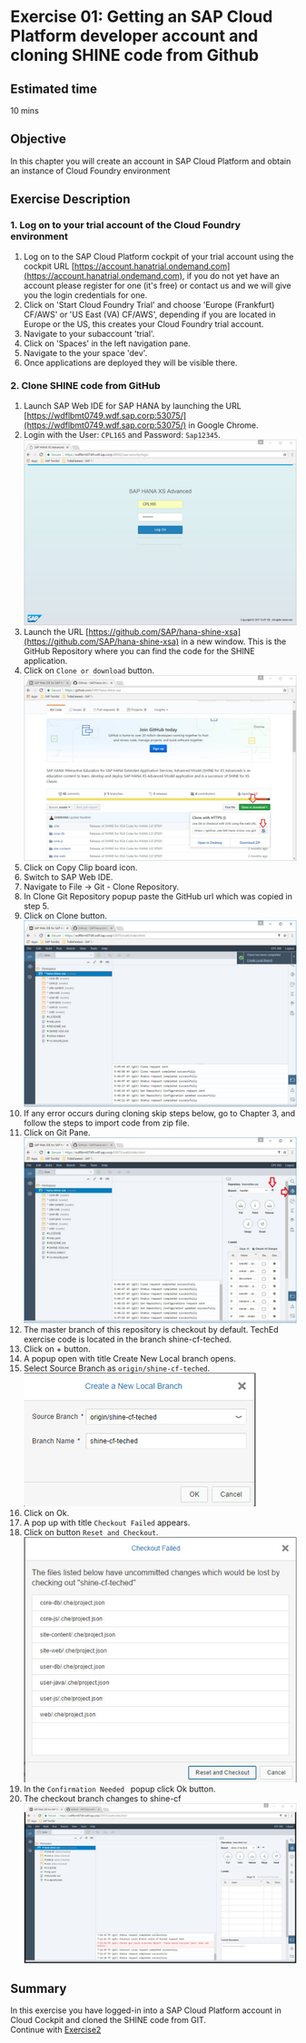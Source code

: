 Exercise 01: Getting an SAP Cloud Platform developer account and cloning SHINE code from Github
===============
## Estimated time

10 mins

## Objective
In this chapter you will create an account in SAP Cloud Platform and obtain an instance of Cloud Foundry environment


## Exercise Description
### 1. Log on to your trial account of the Cloud Foundry environment
1. Log on to the SAP Cloud Platform cockpit of your trial account using the cockpit URL [https://account.hanatrial.ondemand.com](https://account.hanatrial.ondemand.com), if you do not yet have an account please register for one (it's free) or contact us and we will give you the login credentials for one.
2. Click on 'Start Cloud Foundry Trial' and choose 'Europe (Frankfurt) CF/AWS' or 'US East (VA) CF/AWS', depending if you are located in Europe or the US, this creates your Cloud Foundry trial account.
3. Navigate to your subaccount 'trial'. 
4. Click on 'Spaces' in the left navigation pane.
5. Navigate to the your space 'dev'. 
6. Once applications are deployed they will be visible there.

### 2. Clone SHINE code from GitHub
1.  Launch SAP Web IDE for SAP HANA by launching the URL [https://wdflbmt0749.wdf.sap.corp:53075/](https://wdflbmt0749.wdf.sap.corp:53075/) in Google Chrome.
2. Login with the User: `CPL165` and Password: `Sap12345`.
![Alt text](./images/WebIDE_Login.jpg "Web IDE Login Page")
3. Launch the URL [https://github.com/SAP/hana-shine-xsa](https://github.com/SAP/hana-shine-xsa) in a new window. This is the GitHub Repository where you can find the code for the SHINE application.
4. Click on `Clone or download` button.
![Alt text](./images/Github_Clone_Download.jpg "GitHub Clone Download")
5. Click on Copy Clip board icon.
6. Switch to SAP Web IDE.
7. Navigate to File -> Git - Clone Repository.
8. In Clone Git Repository popup paste the GitHub url which was copied in step 5.
9. Click on Clone button.
![Alt text](./images/Clone_Git.jpg "GitHub Clone")
10. If any error occurs during cloning skip steps below, go to Chapter 3, and follow the steps to import code from zip file.
11. Click on Git Pane. 
![Alt text](./images/Git_Pane.jpg "GitHub Clone")
12. The master branch of this repository is checkout by default. TechEd exercise code is located in the branch shine-cf-teched. 
13. Click on + button. 
14. A popup open  with title Create New Local branch opens.
15. Select Source Branch as `origin/shine-cf-teched`.  
![Alt text](./images/Git_Change_Branch.jpg "Git Change Branch")
16. Click on Ok.
17. A pop up with title `Checkout Failed` appears.
18. Click on button `Reset and Checkout`.  
![Alt text](./images/Checkout_Failed.jpg "Checkout Failed")
19. In the `Confirmation Needed ` popup click Ok button.
20. The checkout branch changes to shine-cf
![Alt text](./images/Change_Branch.jpg "Change Branch")


## Summary
In this exercise you have logged-in into a SAP Cloud Platform account in Cloud Cockpit and cloned the SHINE code from GIT.
<br>
Continue with [Exercise2](../exercise02/README.md)
